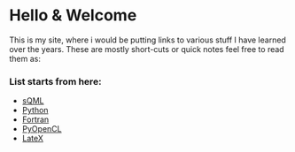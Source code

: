 
# Hello & Welcome

This is my site, where i would be putting links to various stuff I have learned over the years. These are mostly short-cuts or quick notes 
feel free to read them as:

### List starts from here:

* [sQML](./sQML/readme.md)
* [Python](./python/readme.md)
* [Fortran](./fortran/readme.md)
* [PyOpenCL](./pyopencl/readme.md)
* [LateX](./latex/readme.md)
